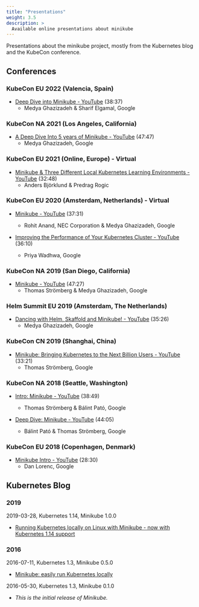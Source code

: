 ```yaml
---
title: "Presentations"
weight: 3.5
description: >
  Available online presentations about minikube
---
```


Presentations about the minikube project, mostly from the Kubernetes blog and the KubeCon conference.

## Conferences

### KubeCon EU 2022 (Valencia, Spain)

* [Deep Dive into Minikube - YouTube](https://youtu.be/Iyq_MlSku-I) (38:37)
  * Medya Ghazizadeh & Sharif Elgamal, Google

### KubeCon NA 2021 (Los Angeles, California)

* [A Deep Dive Into 5 years of Minikube - YouTube](https://youtu.be/GHczvbzuVvc) (47:47)
  * Medya Ghazizadeh, Google

### KubeCon EU 2021 (Online, Europe) - Virtual

* [Minikube & Three Different Local Kubernetes Learning Environments - YouTube](https://youtu.be/nqKYgeUtk8s) (32:48)
  * Anders Björklund & Predrag Rogic

### KubeCon EU 2020 (Amsterdam, Netherlands) - Virtual

* [Minikube - YouTube](https://youtu.be/xdoOmSSCxo8) (37:31)
  * Rohit Anand, NEC Corporation & Medya Ghazizadeh, Google

* [Improving the Performance of Your Kubernetes Cluster - YouTube](https://youtu.be/tvreJem3xIw) (36:10)
  * Priya Wadhwa, Google

### KubeCon NA 2019 (San Diego, California)

* [Minikube - YouTube](https://youtu.be/3giynG20f3I) (47:27)
  * Thomas Strömberg & Medya Ghazizadeh, Google

### Helm Summit EU 2019 (Amsterdam, The Netherlands)

* [Dancing with Helm, Skaffold and Minikube! - YouTube](https://youtu.be/Ww7JvxKY478) (35:26)
  * Medya Ghazizadeh, Google

### KubeCon CN 2019 (Shanghai, China)

* [Minikube: Bringing Kubernetes to the Next Billion Users - YouTube](https://youtu.be/ahb-_NBtOL0) (33:21)
  * Thomas Strömberg, Google

### KubeCon NA 2018 (Seattle, Washington)

* [Intro: Minikube - YouTube](https://youtu.be/2yBOVlonHQw) (38:49)
  * Thomas Strömberg & Bálint Pató, Google

* [Deep Dive: Minikube - YouTube](https://youtu.be/46-FXiSEfE4) (44:05)
  * Bálint Pató & Thomas Strömberg, Google

### KubeCon EU 2018 (Copenhagen, Denmark)

* [Minikube Intro - YouTube](https://youtu.be/4x0CZmF_U5o) (28:30)
  * Dan Lorenc, Google

## Kubernetes Blog

### 2019

2019-03-28, Kubernetes 1.14, Minikube 1.0.0

* [Running Kubernetes locally on Linux with Minikube - now with Kubernetes 1.14 support](https://kubernetes.io/blog/2019/03/28/running-kubernetes-locally-on-linux-with-minikube-now-with-kubernetes-1.14-support/)

### 2016

2016-07-11, Kubernetes 1.3, Minikube 0.5.0

* [Minikube: easily run Kubernetes locally](https://kubernetes.io/blog/2016/07/minikube-easily-run-kubernetes-locally/)

2016-05-30, Kubernetes 1.3, Minikube 0.1.0

* _This is the initial release of Minikube._

